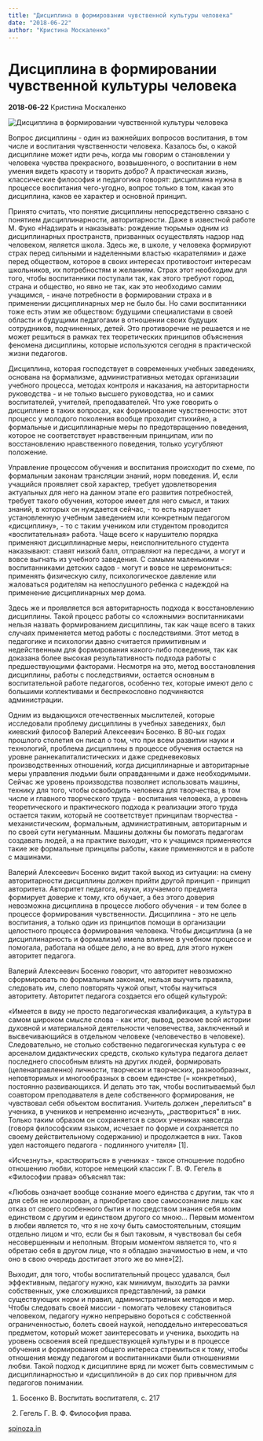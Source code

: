 ```yaml
---
title: "Дисциплина в формировании чувственной культуры человека"
date: "2018-06-22"
author: "Кристина Москаленко"
---
```


# Дисциплина в формировании чувственной культуры человека

**2018-06-22** Кристина Москаленко

![Дисциплина в формировании чувственной культуры человека](http://spinoza.in/wp-content/uploads/2018/06/dis-1160.jpg)

Вопрос дисциплины - один из важнейших вопросов воспитания, в том числе и воспитания чувственности человека. Казалось бы, о какой дисциплине может идти речь, когда мы говорим о становлении у человека чувства прекрасного, возвышенного, о воспитании в нем умения видеть красоту и творить добро? А практическая жизнь, классические философия и педагогика говорят: дисциплина нужна в процессе воспитания чего-угодно, вопрос только в том, какая это дисциплина, каков ее характер и основной принцип.

Принято считать, что понятие дисциплины непосредственно связано с понятием дисциплинарности, авторитарности. Даже в известной работе М. Фуко «Надзирать и наказывать: рождение тюрьмы» одним из дисциплинарных пространств, призванных осуществлять надзор над человеком, является школа. Здесь же, в школе, у человека формируют страх перед сильными и наделенными властью «карателями» и даже перед обществом, которое в своих интересах противостоит интересам школьников, их потребностям и желаниям. Страх этот необходим для того, чтобы воспитанники поступали так, как этого требуют город, страна и общество, но явно не так, как это необходимо самим учащимся, - иначе потребности в формировании страха и в применении дисциплинарных мер не было бы. Но сами воспитанники тоже есть этим же обществом: будущими специалистами в своей области и будущими педагогами в отношении своих будущих сотрудников, подчиненных, детей. Это противоречие не решается и не может решиться в рамках тех теоретических принципов объяснения феномена дисциплины, которые используются сегодня в практической жизни педагогов.

Дисциплина, которая господствует в современных учебных заведениях, основана на формализме, административных методах организации учебного процесса, методах контроля и наказания, на авторитарности руководства - и не только высшего руководства, но и самих воспитателей, учителей, преподавателей. Что уже говорить о дисциплине в таких вопросах, как формирование чувственности: этот процесс у молодого поколения вообще проходит стихийно, а формальные и дисциплинарные меры по предотвращению поведения, которое не соответствует нравственным принципам, или по восстановлению нравственного поведения, только усугубляют положение.

Управление процессом обучения и воспитания происходит по схеме, по формальным законам трансляции знаний, норм поведения. И, если учащийся проявляет свой характер, требует удовлетворения актуальных для него на данном этапе его развития потребностей, требует такого обучения, которое имеет для него смысл, и таких знаний, в которых он нуждается сейчас, - то есть нарушает установленную учебным заведением или конкретным педагогом «дисциплину», - то с таким учеником или студентом проводится «воспитательная» работа. Чаще всего к нарушителю порядка применяют дисциплинарные меры, неисполнительного студента наказывают: ставят низкий балл, отправляют на пересдачи, а могут и вовсе выгнать из учебного заведения. С самыми маленькими - воспитанниками детских садов - могут и вовсе не церемониться: применять физическую силу, психологическое давление или жаловаться родителям на непослушного ребенка с надеждой на применение дисциплинарных мер дома.

Здесь же и проявляется вся авторитарность подхода к восстановлению дисциплины. Такой процесс работы со «сложными» воспитанниками нельзя назвать формированием дисциплины, так как чаще всего в таких случаях применяется метод работы с последствиями. Этот метод в педагогике и психологии давно считается примитивным и недейственным для формирования какого-либо поведения, так как доказана более высокая результативность подхода работы с предшествующими факторами. Несмотря на это, метод восстановления дисциплины, работы с последствиями, остается основным в воспитательной работе педагогов, особенно тех, которые имеют дело с большими коллективами и беспрекословно подчиняются администрации.

Одним из выдающихся отечественных мыслителей, которые исследовали проблему дисциплины в учебных заведениях, был киевский философ Валерий Алексеевич Босенко. В 80-ых годах прошлого столетия он писал о том, что при всем развитии науки и технологий, проблема дисциплины в процессе обучения остается на уровне раннекапиталистических и даже средневековых производственных отношений, когда дисциплинарные и авторитарные меры управления людьми были оправданными и даже необходимыми. Сейчас же уровень производства позволяет использовать машины, технику для того, чтобы освободить человека для творчества, в том числе и главного творческого труда - воспитания человека, а уровень теоретического и практического подхода к реализации этого труда остается таким, который не соответствует принципам творчества - механистическим, формальным, административным, авторитарным и по своей сути негуманным. Машины должны бы помогать педагогам создавать людей, а на практике выходит, что к учащимся применяются такие же формальные принципы работы, какие применяются и в работе с машинами.

Валерий Алексеевич Босенко видит такой выход из ситуации: на смену авторитарности дисциплины должен прийти другой принцип - принцип авторитета. Авторитет педагога, науки, изучаемого предмета формирует доверие к тому, кто обучает, а без этого доверия невозможна дисциплина в процессе любого обучения - и тем более в процессе формирования чувственности. Дисциплина - это не цель воспитания, а только один из принципов помощи в организации целостного процесса формирования человека. Чтобы дисциплина (а не дисциплинарность и формализм) имела влияние в учебном процессе и помогала, работала на общее дело, а не во вред, для этого нужен авторитет педагога.

Валерий Алексеевич Босенко говорит, что авторитет невозможно сформировать по формальным законам, нельзя выучить правила, следовать им, слепо повторять чужой опыт, чтобы научиться авторитету. Авторитет педагога создается его общей культурой:

«Имеется в виду не просто педагогическая квалификация, а культура в самом широком смысле слова - как итог, вывод, резюме всей истории духовной и материальной деятельности человечества, заключенный и высвечивающийся в отдельном человеке (человечество в человеке). Следовательно, не столько собственно педагогическая культура с ее арсеналом дидактических средств, сколько культура педагога делает последнего способным влиять на других людей, формировать (целенаправленно) личности, творчески и творческих, разнообразных, неповторимых и многообразных в своем единстве (= конкретных), постоянно развивающихся. И делать это так, чтобы воспитываемый был соавтором преподавателя в деле собственного формирования, не чувствовал себя объектом воспитания. Учитель должен „перелиться" в ученика, в учеников и непременно исчезнуть, „раствориться" в них. Только таким образом он сохраняется в своих учениках навсегда (говоря философским языком, исчезает по форме и сохраняется по своему действительному содержанию) и продолжается в них. Таков удел настоящего педагога - подлинного учителя» [1].

«Исчезнуть», «раствориться» в учениках - такое отношение подобно отношению любви, которое немецкий классик Г. В. Ф. Гегель в «Философии права» объяснял так:

«Любовь означает вообще сознание моего единства с другим, так что я для себя не изолирован, а приобретаю свое самосознание лишь как отказ от своего особенного бытия и посредством знания себя моим единством с другим и единством другого со мною... Первым моментом в любви является то, что я не хочу быть самостоятельным, стоящим отдельно лицом и что, если бы я был таковым, я чувствовал бы себя несовершенным и неполным. Вторым моментом является то, что я обретаю себя в другом лице, что я обладаю значимостью в нем, и что оно в свою очередь достигает этого же во мне»[2].

Выходит, для того, чтобы воспитательный процесс удавался, был эффективным, педагогу нужно, как минимум, выходить за рамки собственных, уже сложившихся представлений, за рамки существующих норм и правил, административных методов и мер. Чтобы следовать своей миссии - помогать человеку становиться человеком, педагогу нужно непрерывно бороться с собственной ограниченностью, болеть своей наукой, неподдельно интересоваться предметом, который может заинтересовать и ученика, выходить на уровень освоения всей предшествующей культуры и в процессе обучения и формирования общего интереса стремиться к тому, чтобы отношения между педагогом и воспитанниками были отношениями любви. Такой подход к дисциплине вряд ли может быть совместимым с дисциплинарностью и «дисциплиной» в до сих пор привычном для педагогов понимании.

1. Босенко В. Воспитать воспитателя, с. 217

2. Гегель Г. В. Ф. Философия права.

[spinoza.in](http://spinoza.in/theory/distsiplina-v-formirovanii-chuvstvennoj-kul-tury-cheloveka.html)